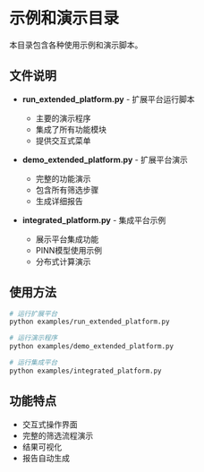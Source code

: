 # 示例和演示目录

本目录包含各种使用示例和演示脚本。

## 文件说明

- **run_extended_platform.py** - 扩展平台运行脚本
  - 主要的演示程序
  - 集成了所有功能模块
  - 提供交互式菜单

- **demo_extended_platform.py** - 扩展平台演示
  - 完整的功能演示
  - 包含所有筛选步骤
  - 生成详细报告

- **integrated_platform.py** - 集成平台示例
  - 展示平台集成功能
  - PINN模型使用示例
  - 分布式计算演示

## 使用方法

```bash
# 运行扩展平台
python examples/run_extended_platform.py

# 运行演示程序
python examples/demo_extended_platform.py

# 运行集成平台
python examples/integrated_platform.py
```

## 功能特点

- 交互式操作界面
- 完整的筛选流程演示
- 结果可视化
- 报告自动生成 